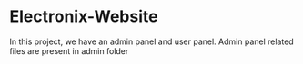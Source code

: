 # Electronix-Website

In this project, we have an admin panel and user panel.
Admin panel related files are present in admin folder
